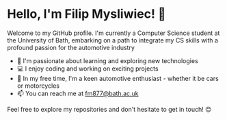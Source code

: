 # Hello, I'm Filip Mysliwiec! 👋

Welcome to my GitHub profile. I'm currently a Computer Science student at the University of Bath, embarking on a path to integrate my CS skills with a profound passion for the automotive industry

- 🌱 I'm passionate about learning and exploring new technologies
- 💻 I enjoy coding and working on exciting projects
- 🚗 In my free time, I'm a keen automotive enthusiast - whether it be cars or motorcycles
- 📫 You can reach me at [fm877@bath.ac.uk](mailto:fm877@bath.ac.uk)

Feel free to explore my repositories and don't hesitate to get in touch! 😊

